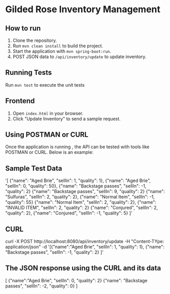 # Gilded Rose Inventory Management
## How to run

1. Clone the repository.
2. Run `mvn clean install` to build the project.
3. Start the application with `mvn spring-boot:run`.
4. POST JSON data to `/api/inventory/update` to update inventory.

## Running Tests

Run `mvn test` to execute the unit tests

## Frontend

1. Open `index.html` in your browser.
2. Click "Update Inventory" to send a sample request. 

## Using POSTMAN or CURL
Once the application is running , the API can be tested with tools
like POSTMAN or CURL. Below is an example:

## Sample Test Data
'[
    {"name": "Aged Brie", "sellIn": 1, "quality": 1},
    {"name": "Aged Brie", "sellIn": 0, "quality": 50},
    {"name": "Backstage passes", "sellIn": -1, "quality": 2}
    {"name": "Backstage passes", "sellIn": 9, "quality": 2}
    {"name": "Sulfuras", "sellIn": 2, "quality": 2},
    {"name": "Normal Item", "sellIn": -1, "quality": 55}
    {"name": "Normal Item", "sellIn": 2, "quality": 2},
    {"name": "INVALID ITEM", "sellIn": 2, "quality": 2}
    {"name": "Conjured", "sellIn": 2, "quality": 2},
    {"name": "Conjured", "sellIn": -1, "quality": 5}
]'
## CURL
curl -X POST http://localhost:8080/api/inventory/update -H "Content-TYpe: application/json" -d 
'[{"name":"Aged Brie", "sellIn": 1, "quality": 1},
  {"name": "Backstage passes", "sellIn": -1, "quality": 2}
]'

## The JSON response using the CURL and its data
[
    {"name":"Aged Brie", "sellIn": 0, "quality": 2}
    {"name": "Backstage passes", "sellIn": -2, "quality": 0}
]